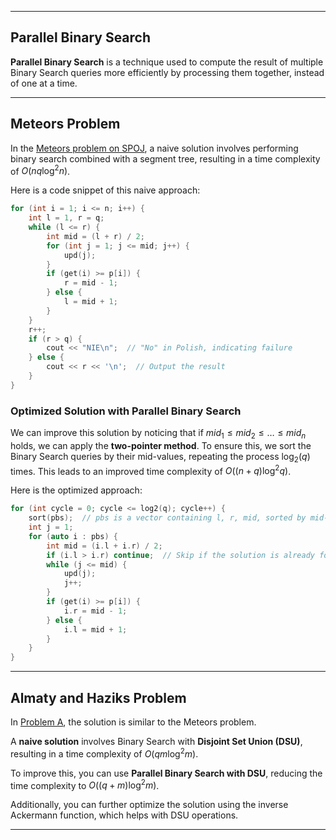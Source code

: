 
---

## Parallel Binary Search

**Parallel Binary Search** is a technique used to compute the result of multiple Binary Search queries more efficiently by processing them together, instead of one at a time.

---

## Meteors Problem

In the [Meteors problem on SPOJ](https://www.spoj.com/problems/METEORS/), a naive solution involves performing binary search combined with a segment tree, resulting in a time complexity of $O(nq \log^2 n)$.

Here is a code snippet of this naive approach:

```cpp
for (int i = 1; i <= n; i++) {
    int l = 1, r = q;
    while (l <= r) {
        int mid = (l + r) / 2;
        for (int j = 1; j <= mid; j++) {
            upd(j);
        }
        if (get(i) >= p[i]) {
            r = mid - 1;
        } else {
            l = mid + 1;
        }
    }
    r++;
    if (r > q) {
        cout << "NIE\n";  // "No" in Polish, indicating failure
    } else {
        cout << r << '\n';  // Output the result
    }
}
```

### Optimized Solution with Parallel Binary Search

We can improve this solution by noticing that if $mid_1 \leq mid_2 \leq \dots \leq mid_n$ holds, we can apply the **two-pointer method**. To ensure this, we sort the Binary Search queries by their mid-values, repeating the process $\log_2(q)$ times. This leads to an improved time complexity of $O((n + q) \log^2 q)$.

Here is the optimized approach:

```cpp
for (int cycle = 0; cycle <= log2(q); cycle++) {
    sort(pbs);  // pbs is a vector containing l, r, mid, sorted by mid-value
    int j = 1;
    for (auto i : pbs) {
        int mid = (i.l + i.r) / 2;
        if (i.l > i.r) continue;  // Skip if the solution is already found
        while (j <= mid) {
            upd(j);
            j++;
        }
        if (get(i) >= p[i]) {
            i.r = mid - 1;
        } else {
            i.l = mid + 1;
        }
    }
}
```

---

## Almaty and Haziks Problem

In [Problem A](https://codeforces.com/contestInvitation/19d60a2ccc01ea29c4bb5a8c9cc24f7809853b0b), the solution is similar to the Meteors problem.

A **naive solution** involves Binary Search with **Disjoint Set Union (DSU)**, resulting in a time complexity of $O(qm \log^2 m)$.

To improve this, you can use **Parallel Binary Search with DSU**, reducing the time complexity to $O((q + m) \log^2 m)$.

Additionally, you can further optimize the solution using the inverse Ackermann function, which helps with DSU operations.

---
